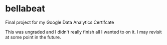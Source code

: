 # bellabeat
Final project for my Google Data Analytics Certifcate

This was ungraded and I didn't really finish all I wanted to on it.  I may revisit at some point in the future.
